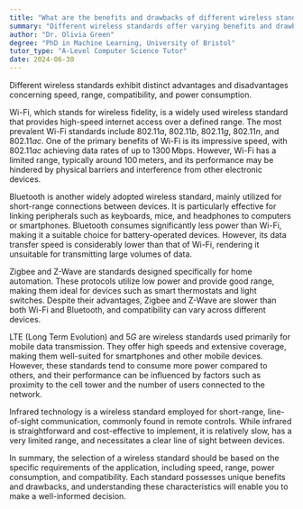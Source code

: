 ```yaml
---
title: "What are the benefits and drawbacks of different wireless standards?"
summary: "Different wireless standards offer varying benefits and drawbacks in terms of speed, range, compatibility, and power consumption."
author: "Dr. Olivia Green"
degree: "PhD in Machine Learning, University of Bristol"
tutor_type: "A-Level Computer Science Tutor"
date: 2024-06-30
---
```


Different wireless standards exhibit distinct advantages and disadvantages concerning speed, range, compatibility, and power consumption.

Wi-Fi, which stands for wireless fidelity, is a widely used wireless standard that provides high-speed internet access over a defined range. The most prevalent Wi-Fi standards include $802.11a$, $802.11b$, $802.11g$, $802.11n$, and $802.11ac$. One of the primary benefits of Wi-Fi is its impressive speed, with $802.11ac$ achieving data rates of up to $1300 \, \text{Mbps}$. However, Wi-Fi has a limited range, typically around $100 \, \text{meters}$, and its performance may be hindered by physical barriers and interference from other electronic devices.

Bluetooth is another widely adopted wireless standard, mainly utilized for short-range connections between devices. It is particularly effective for linking peripherals such as keyboards, mice, and headphones to computers or smartphones. Bluetooth consumes significantly less power than Wi-Fi, making it a suitable choice for battery-operated devices. However, its data transfer speed is considerably lower than that of Wi-Fi, rendering it unsuitable for transmitting large volumes of data.

Zigbee and Z-Wave are standards designed specifically for home automation. These protocols utilize low power and provide good range, making them ideal for devices such as smart thermostats and light switches. Despite their advantages, Zigbee and Z-Wave are slower than both Wi-Fi and Bluetooth, and compatibility can vary across different devices.

LTE (Long Term Evolution) and $5G$ are wireless standards used primarily for mobile data transmission. They offer high speeds and extensive coverage, making them well-suited for smartphones and other mobile devices. However, these standards tend to consume more power compared to others, and their performance can be influenced by factors such as proximity to the cell tower and the number of users connected to the network.

Infrared technology is a wireless standard employed for short-range, line-of-sight communication, commonly found in remote controls. While infrared is straightforward and cost-effective to implement, it is relatively slow, has a very limited range, and necessitates a clear line of sight between devices.

In summary, the selection of a wireless standard should be based on the specific requirements of the application, including speed, range, power consumption, and compatibility. Each standard possesses unique benefits and drawbacks, and understanding these characteristics will enable you to make a well-informed decision.
    
